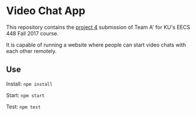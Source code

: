 # Video Chat App

This repository contains the [project 4](https://wiki.ittc.ku.edu/ittc_wiki/index.php/EECS448:Project4) submission of Team A' for KU's EECS 448 Fall 2017 course.

It is capable of running a website where people can start video chats with each other remotely.

## Use
Install: ```npm install```

Start: ```npm start```

Test: ```npm test```
